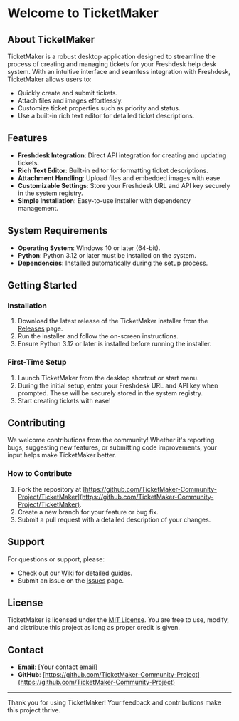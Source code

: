 # Welcome to TicketMaker

## About TicketMaker
TicketMaker is a robust desktop application designed to streamline the process of creating and managing tickets for your Freshdesk help desk system. With an intuitive interface and seamless integration with Freshdesk, TicketMaker allows users to:

- Quickly create and submit tickets.
- Attach files and images effortlessly.
- Customize ticket properties such as priority and status.
- Use a built-in rich text editor for detailed ticket descriptions.

## Features
- **Freshdesk Integration**: Direct API integration for creating and updating tickets.
- **Rich Text Editor**: Built-in editor for formatting ticket descriptions.
- **Attachment Handling**: Upload files and embedded images with ease.
- **Customizable Settings**: Store your Freshdesk URL and API key securely in the system registry.
- **Simple Installation**: Easy-to-use installer with dependency management.

## System Requirements
- **Operating System**: Windows 10 or later (64-bit).
- **Python**: Python 3.12 or later must be installed on the system.
- **Dependencies**: Installed automatically during the setup process.

## Getting Started
### Installation
1. Download the latest release of the TicketMaker installer from the [Releases](https://github.com/TicketMaker-Community-Project/TicketMaker/releases) page.
2. Run the installer and follow the on-screen instructions.
3. Ensure Python 3.12 or later is installed before running the installer.

### First-Time Setup
1. Launch TicketMaker from the desktop shortcut or start menu.
2. During the initial setup, enter your Freshdesk URL and API key when prompted. These will be securely stored in the system registry.
3. Start creating tickets with ease!

## Contributing
We welcome contributions from the community! Whether it's reporting bugs, suggesting new features, or submitting code improvements, your input helps make TicketMaker better.

### How to Contribute
1. Fork the repository at [https://github.com/TicketMaker-Community-Project/TicketMaker](https://github.com/TicketMaker-Community-Project/TicketMaker).
2. Create a new branch for your feature or bug fix.
3. Submit a pull request with a detailed description of your changes.

## Support
For questions or support, please:
- Check out our [Wiki](https://github.com/TicketMaker-Community-Project/TicketMaker/wiki) for detailed guides.
- Submit an issue on the [Issues](https://github.com/TicketMaker-Community-Project/TicketMaker/issues) page.

## License
TicketMaker is licensed under the [MIT License](https://github.com/TicketMaker-Community-Project/TicketMaker/blob/main/LICENSE). You are free to use, modify, and distribute this project as long as proper credit is given.

## Contact
- **Email**: [Your contact email]
- **GitHub**: [https://github.com/TicketMaker-Community-Project](https://github.com/TicketMaker-Community-Project)

---
Thank you for using TicketMaker! Your feedback and contributions make this project thrive.
